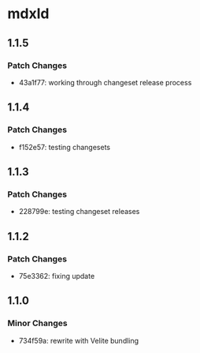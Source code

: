 # mdxld

## 1.1.5

### Patch Changes

- 43a1f77: working through changeset release process

## 1.1.4

### Patch Changes

- f152e57: testing changesets

## 1.1.3

### Patch Changes

- 228799e: testing changeset releases

## 1.1.2

### Patch Changes

- 75e3362: fixing update

## 1.1.0

### Minor Changes

- 734f59a: rewrite with Velite bundling
